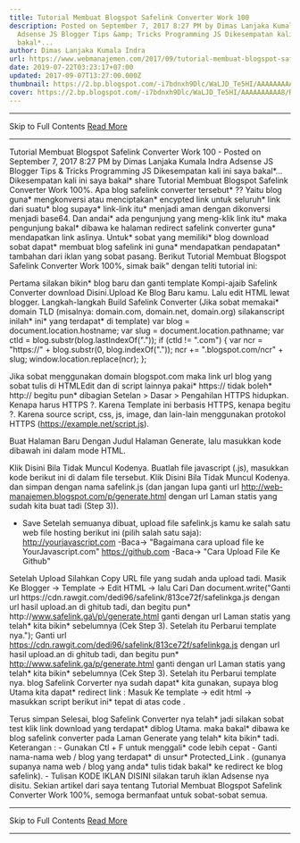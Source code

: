 ```yaml
---
title: Tutorial Membuat Blogspot Safelink Converter Work 100
description: Posted on September 7, 2017 8:27 PM by Dimas Lanjaka Kumala Indra
  Adsense JS Blogger Tips &amp; Tricks Programming JS Dikesempatan kali ini saya
  bakal*...
author: Dimas Lanjaka Kumala Indra
url: https://www.webmanajemen.com/2017/09/tutorial-membuat-blogspot-safelink.html
date: 2019-07-22T03:23:17+07:00
updated: 2017-09-07T13:27:00.000Z
thumbnail: https://2.bp.blogspot.com/-i7bdnxh9Dlc/WaLJD_Te5HI/AAAAAAAAAA8/RfYz9cDKIZMAXfTZR2Xtwqyan2_3h1ueQCLcBGAs/s320/images%2B%252810%2529_1503840522780.jpg
cover: https://2.bp.blogspot.com/-i7bdnxh9Dlc/WaLJD_Te5HI/AAAAAAAAAA8/RfYz9cDKIZMAXfTZR2Xtwqyan2_3h1ueQCLcBGAs/s320/images%2B%252810%2529_1503840522780.jpg
---
```


<hr/> Skip to Full Contents <a href="https://www.webmanajemen.com/2017/09/tutorial-membuat-blogspot-safelink.html" rel="follow" class="button" id="read-more">Read More</a> <hr/> Tutorial Membuat Blogspot Safelink Converter Work 100 - Posted on September 7, 2017 8:27 PM by Dimas Lanjaka Kumala Indra Adsense JS Blogger Tips &amp; Tricks Programming JS Dikesempatan kali ini saya bakal*... Dikesempatan kali ini saya bakal* share Tutorial Membuat Blogspot Safelink Converter Work 100%. Apa blog safelink converter tersebut* ?? Yaitu blog guna* mengkonversi atau menciptakan* encypted link untuk seluruh* link dari suatu* blog supaya* link-link itu* menjadi aman dengan dikonversi menjadi base64. Dan andai* ada pengunjung yang meng-klik link itu* maka pengunjung bakal* dibawa ke halaman redirect safelink converter guna* mendapatkan link aslinya. Untuk* sobat yang memiliki* blog download sobat dapat* membuat blog safelink ini guna* mendapatkan pendapatan* tambahan dari iklan yang sobat pasang. Berikut Tutorial Membuat Blogspot Safelink Converter Work 100%, simak baik" dengan teliti tutorial ini:

Pertama silakan bikin* blog baru dan ganti template Kompi-ajaib Safelink Converter download Disini.Upload Ke Blog Baru kamu. Lalu edit HTML lewat blogger.
Langkah-langkah Build Safelink Converter
 (Jika sobat memakai* domain TLD (misalnya: domain.com, domain.net, domain.org) silakanscript inilah* ini* yang terdapat* di template)
var blog = document.location.hostname;
var slug = document.location.pathname;
var ctld = blog.substr(blog.lastIndexOf("."));
if (ctld != ".com") {
var ncr = "https://" + blog.substr(0, blog.indexOf("."));
ncr += ".blogspot.com/ncr" + slug;
window.location.replace(ncr); };

Jika sobat menggunakan domain blogspot.com maka link url blog yang sobat tulis di HTMLEdit dan di script lainnya pakai* https:// tidak boleh* http:// begitu pun* dibagian Setelan > Dasar > Pengahilan HTTPS hidupkan.
Kenapa harus HTTPS ?.
Karena Template ini berbasis HTTPS, kenapa begitu ?. Karena source script, css, js, image, dan lain-lain menggunakan protokol HTTPS (https://example.net/script.js). 

Buat Halaman Baru Dengan Judul Halaman Generate, lalu masukkan kode dibawah ini dalam mode HTML.

Klik Disini Bila Tidak Muncul Kodenya.
Buatlah file javascript (.js), masukkan kode berikut ini di dalam file tersebut. 
Klik Disini Bila Tidak Muncul Kodenya.
dan simpan dengan nama safelink.js (dan jangan lupa ganti url http://web-manajemen.blogspot.com/p/generate.html dengan url Laman statis yang sudah kita buat tadi (Step 3)).
 - Save 
Setelah semuanya dibuat, upload file safelink.js kamu ke salah satu web file hosting berikut ini (pilih salah satu saja): 
http://yourjavascript.com -Baca-> "Bagaimana cara upload file ke YourJavascript.com"
https://github.com -Baca-> "Cara Upload File Ke Github"

Setelah Upload Silahkan Copy URL file yang sudah anda upload tadi. 
 Masik Ke Blogger -> Template -> Edit HTML -> lalu Cari Dan document.write("Ganti url https:\/\/cdn.rawgit.com\/dedi96\/safelink\/813ce72f\/safelinkga.js dengan url hasil upload.an di ghitub tadi, dan begitu pun* http:\/\/www.safelink.ga\/p\/generate.html ganti dengan url Laman statis yang telah* kita bikin* sebelumnya (Cek Step 3). Setelah itu Perbarui template nya."); Ganti url https://cdn.rawgit.com/dedi96/safelink/813ce72f/safelinkga.js dengan url hasil upload.an di ghitub tadi, dan begitu pun* http://www.safelink.ga/p/generate.html ganti dengan url Laman statis yang telah* kita bikin* sebelumnya (Cek Step 3). Setelah itu Perbarui template nya.
blog Safelink Corverter nya sudah dapat* kita gunakan, supaya blog Utama kita dapat* redirect link :
Masuk Ke template -> edit html -> masukkan script berikut ini* tepat di atas code </body>. 
<script src='URL_safelinkga.js_YANG_SUDAH_KAMU_UPLOAD_TADI' type='text/javascript'/>
<script type='text/javascript'>
//Daftar domain yang tidak di redirect ke safelink kamu
protected_links = &quot;domain.com, domainblogkamu.com,domainkamu.blogspot.com,blogger.com,linkedin.com,facebook.com,twitter.com,google.com,feedburner.com&quot;;
auto_safelink(); //mengeksekusi safelink
</script>
Terus simpan
Selesai, blog Safelink Converter nya telah* jadi silakan sobat test klik link download yang terdapat* diblog Utama. maka bakal* dibawa ke blog safelink converter pada Laman Generate yang telah* kita bikin* tadi. 
Keterangan : - Gunakan Ctl + F untuk menggali* code lebih cepat - Ganti nama-nama web / blog yang terdapat* di unsur* Protected_Link . (gunanya supanya nama web / blog yang anda* tulis tidak bakal* ke redirect ke blog safelink). - Tulisan KODE IKLAN DISINI silakan taruh iklan Adsense nya disitu.
Sekian artikel dari saya tentang Tutorial Membuat Blogspot Safelink Converter Work 100%, semoga bermanfaat untuk sobat-sobat semua. <hr/> Skip to Full Contents <a href="https://www.webmanajemen.com/2017/09/tutorial-membuat-blogspot-safelink.html" rel="follow" class="button" id="read-more">Read More</a> <hr/>